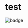 # test
![badge](https://github.com/dabrze/topsis-msd-improvement-actions/actions/workflows/build.yml/badge.svg)
